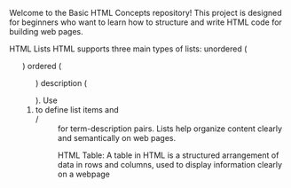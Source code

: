 Welcome to the Basic HTML Concepts repository!
This project is designed for beginners who want to learn how to structure and write HTML code for building web pages.

 HTML Lists
 HTML supports three main types of lists:
    unordered (<ul>)
    ordered (<ol>)
    description (<dl>).
 Use <li> to define list items and <dt>/<dd> for term-description pairs. 
 Lists help organize content clearly and semantically on web pages.

HTML Table:
A table in HTML is a structured arrangement of data in rows and columns, used to display information clearly on a webpage
